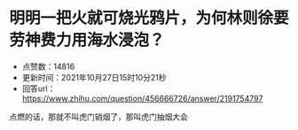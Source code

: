 # 明明一把火就可烧光鸦片，为何林则徐要劳神费力用海水浸泡？
- 点赞数：14816
- 更新时间：2021年10月27日15时10分21秒
- 回答url：https://www.zhihu.com/question/456666726/answer/2191754797
<body>
 <p data-pid="cTy7Cuv5">点燃的话，那就不叫虎门销烟了，那叫虎门抽烟大会</p>
</body>